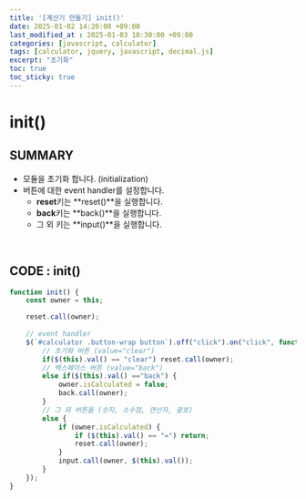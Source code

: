 ```yaml
---
title: '[계산기 만들기] init()'
date: 2025-01-02 14:20:00 +09:00
last_modified_at : 2025-01-03 10:30:00 +09:00
categories: [javascript, calculator]
tags: [calculator, jquery, javascript, decimal.js]
excerpt: "초기화"
toc: true
toc_sticky: true
---
```


# init()

## SUMMARY
- 모듈을 초기화 합니다. (initialization)
- 버튼에 대한 event handler를 설정합니다.
	- **reset**키는 **reset()**을 실행합니다.
	- **back**키는 **back()**을 실행합니다.
	- 그 외 키는 **input()**을 실행합니다.

<br/>

## CODE : init()
```javascript
function init() {
	const owner = this;

	reset.call(owner);
	
	// event handler
	$(`#calculator .button-wrap button`).off("click").on("click", function(e) {
		// 초기화 버튼 (value="clear")
		if($(this).val() == "clear") reset.call(owner);
		// 백스페이스 버튼 (value="back")
		else if($(this).val() =="back") {
			owner.isCalculated = false;
			back.call(owner);
		}
		// 그 외 버튼들 (숫자, 소수점, 연산자, 괄호)
		else {
			if (owner.isCalculated) {
				if ($(this).val() == "=") return;
				reset.call(owner);
			}
			input.call(owner, $(this).val());
		}
	});
}
```

<br/>